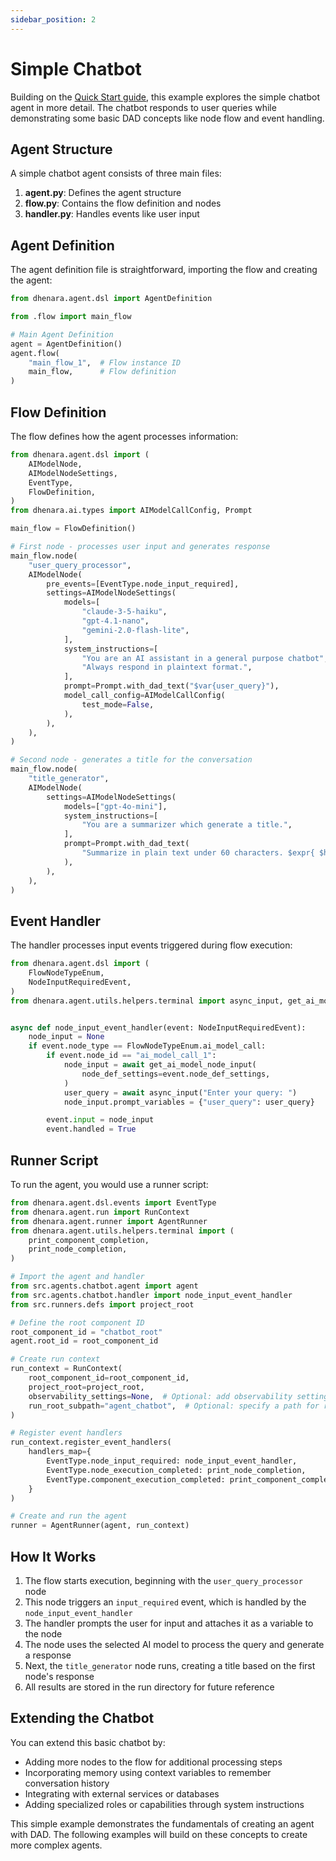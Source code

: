 ```yaml
---
sidebar_position: 2
---
```


# Simple Chatbot

Building on the [Quick Start guide](/dhenara-agent/getting-started/quick-start.md), this example explores the simple
chatbot agent in more detail. The chatbot responds to user queries while demonstrating some basic DAD concepts like node
flow and event handling.

## Agent Structure

A simple chatbot agent consists of three main files:

1. **agent.py**: Defines the agent structure
2. **flow.py**: Contains the flow definition and nodes
3. **handler.py**: Handles events like user input

## Agent Definition

The agent definition file is straightforward, importing the flow and creating the agent:

```python
from dhenara.agent.dsl import AgentDefinition

from .flow import main_flow

# Main Agent Definition
agent = AgentDefinition()
agent.flow(
    "main_flow_1",  # Flow instance ID
    main_flow,      # Flow definition
)
```

## Flow Definition

The flow defines how the agent processes information:

```python
from dhenara.agent.dsl import (
    AIModelNode,
    AIModelNodeSettings,
    EventType,
    FlowDefinition,
)
from dhenara.ai.types import AIModelCallConfig, Prompt

main_flow = FlowDefinition()

# First node - processes user input and generates response
main_flow.node(
    "user_query_processor",
    AIModelNode(
        pre_events=[EventType.node_input_required],
        settings=AIModelNodeSettings(
            models=[
                "claude-3-5-haiku",
                "gpt-4.1-nano",
                "gemini-2.0-flash-lite",
            ],
            system_instructions=[
                "You are an AI assistant in a general purpose chatbot",
                "Always respond in plaintext format.",
            ],
            prompt=Prompt.with_dad_text("$var{user_query}"),
            model_call_config=AIModelCallConfig(
                test_mode=False,
            ),
        ),
    ),
)

# Second node - generates a title for the conversation
main_flow.node(
    "title_generator",
    AIModelNode(
        settings=AIModelNodeSettings(
            models=["gpt-4o-mini"],
            system_instructions=[
                "You are a summarizer which generate a title.",
            ],
            prompt=Prompt.with_dad_text(
                "Summarize in plain text under 60 characters. $expr{ $hier{ai_model_call_1}.outcome.text }",
            ),
        ),
    ),
)
```

## Event Handler

The handler processes input events triggered during flow execution:

```python
from dhenara.agent.dsl import (
    FlowNodeTypeEnum,
    NodeInputRequiredEvent,
)
from dhenara.agent.utils.helpers.terminal import async_input, get_ai_model_node_input


async def node_input_event_handler(event: NodeInputRequiredEvent):
    node_input = None
    if event.node_type == FlowNodeTypeEnum.ai_model_call:
        if event.node_id == "ai_model_call_1":
            node_input = await get_ai_model_node_input(
                node_def_settings=event.node_def_settings,
            )
            user_query = await async_input("Enter your query: ")
            node_input.prompt_variables = {"user_query": user_query}

        event.input = node_input
        event.handled = True
```

## Runner Script

To run the agent, you would use a runner script:

```python
from dhenara.agent.dsl.events import EventType
from dhenara.agent.run import RunContext
from dhenara.agent.runner import AgentRunner
from dhenara.agent.utils.helpers.terminal import (
    print_component_completion,
    print_node_completion,
)

# Import the agent and handler
from src.agents.chatbot.agent import agent
from src.agents.chatbot.handler import node_input_event_handler
from src.runners.defs import project_root

# Define the root component ID
root_component_id = "chatbot_root"
agent.root_id = root_component_id

# Create run context
run_context = RunContext(
    root_component_id=root_component_id,
    project_root=project_root,
    observability_settings=None,  # Optional: add observability settings
    run_root_subpath="agent_chatbot",  # Optional: specify a path for run artifacts
)

# Register event handlers
run_context.register_event_handlers(
    handlers_map={
        EventType.node_input_required: node_input_event_handler,
        EventType.node_execution_completed: print_node_completion,
        EventType.component_execution_completed: print_component_completion,
    }
)

# Create and run the agent
runner = AgentRunner(agent, run_context)
```

## How It Works

1. The flow starts execution, beginning with the `user_query_processor` node
2. This node triggers an `input_required` event, which is handled by the `node_input_event_handler`
3. The handler prompts the user for input and attaches it as a variable to the node
4. The node uses the selected AI model to process the query and generate a response
5. Next, the `title_generator` node runs, creating a title based on the first node's response
6. All results are stored in the run directory for future reference

## Extending the Chatbot

You can extend this basic chatbot by:

- Adding more nodes to the flow for additional processing steps
- Incorporating memory using context variables to remember conversation history
- Integrating with external services or databases
- Adding specialized roles or capabilities through system instructions

This simple example demonstrates the fundamentals of creating an agent with DAD. The following examples will build on
these concepts to create more complex agents.
